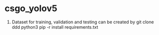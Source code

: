 # csgo_yolov5

1. Dataset for training, validation and testing can be created by 
git clone ddd
python3 pip -r install requirements.txt
